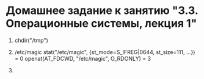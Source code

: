 
# Домашнее задание к занятию "3.3. Операционные системы, лекция 1"

1.  chdir("/tmp")

2. /etc/magic
stat("/etc/magic", {st_mode=S_IFREG|0644, st_size=111, ...}) = 0
openat(AT_FDCWD, "/etc/magic", O_RDONLY) = 3

3. 
